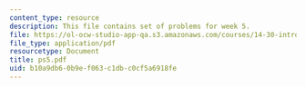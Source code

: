 ```yaml
---
content_type: resource
description: This file contains set of problems for week 5.
file: https://ol-ocw-studio-app-qa.s3.amazonaws.com/courses/14-30-introduction-to-statistical-method-in-economics-spring-2006/b10a9db60b9ef063c1dbc0cf5a6918fe_ps5.pdf
file_type: application/pdf
resourcetype: Document
title: ps5.pdf
uid: b10a9db6-0b9e-f063-c1db-c0cf5a6918fe
---
```

